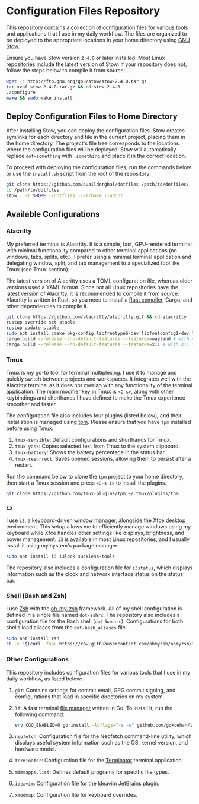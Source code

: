 # Configuration Files Repository

This repository contains a collection of configuration files for various tools
and applications that I use in my daily workflow. The files are organized to be
deployed to the appropriate locations in your home directory using [GNU Stow](https://www.gnu.org/software/stow/).

Ensure you have Stow version `2.4.0` or later installed. Most Linux repositories
include the latest version of Stow. If your repository does not, follow the
steps below to compile it from source:

```bash
wget -c http://ftp.gnu.org/gnu/stow/stow-2.4.0.tar.gz
tar xvaf stow-2.4.0.tar.gz && cd stow-2.4.0
./configure
make && sudo make install
```

## Deploy Configuration Files to Home Directory

After installing Stow, you can deploy the configuration files. Stow creates
symlinks for each directory and file in the current project, placing them in the
home directory. The project's file tree corresponds to the locations where the
configuration files will be deployed. Stow will automatically replace
`dot-something` with `.something` and place it in the correct location.

To proceed with deploying the configuration files, run the commands below or use
the `install.sh` script from the root of the repository:

```bash
git clone https://github.com/ouailderghal/dotfiles /path/to/dotfiles/
cd /path/to/dotfiles
stow . -t $HOME --dotfiles --verbose --adopt
```

## Available Configurations

### Alacritty

My preferred terminal is Alacritty. It is a simple, fast, GPU-rendered terminal
with minimal functionality compared to other terminal applications (no windows,
tabs, splits, etc.). I prefer using a minimal terminal application and
delegating window, split, and tab management to a specialized tool like Tmux
(see Tmux section).

The latest version of Alacritty uses a TOML configuration file, whereas older
versions used a YAML format. Since not all Linux repositories have the latest
version of Alacritty, it is recommended to compile it from source. Alacritty is
written in Rust, so you need to install a [Rust compiler](https://rustup.rs/),
Cargo, and other dependencies to compile it.

```bash
git clone https://github.com/alacritty/alacritty.git && cd alacritty
rustup override set stable
rustup update stable
sudo apt install cmake pkg-config libfreetype6-dev libfontconfig1-dev libxcb-xfixes0-dev libxkbcommon-dev python3
cargo build --release --no-default-features --features=wayland # with Wayland support
cargo build --release --no-default-features --features=x11 # with X11 support
```

### Tmux

Tmux is my go-to tool for terminal multiplexing. I use it to manage and quickly
switch between projects and workspaces. It integrates well with the Alacritty
terminal as it does not overlap with any functionality of the terminal
application. The main modifier key in Tmux is `<C-s>`, along with other
keybindings and shorthands I have defined to make the Tmux experience smoother
and faster.

The configuration file also includes four plugins (listed below), and their
installation is managed using [tpm](https://github.com/tmux-plugins/tpm). Please
ensure that you have `tpm` installed before using Tmux.

1. `tmux-sensible`: Default configurations and shorthands for Tmux.
2. `tmux-yank`: Copies selected text from Tmux to the system clipboard.
3. `tmux-battery`: Shows the battery percentage in the status bar.
4. `tmux-resurrect`: Saves opened sessions, allowing them to persist after a restart.

Run the command below to clone the `tpm` project to your home directory, then
start a Tmux session and press `<C-s I>` to install the plugins.

```bash
git clone https://github.com/tmux-plugins/tpm ~/.tmux/plugins/tpm
```

### `i3`

I use `i3`, a keyboard-driven window manager, alongside the
[Xfce](https://www.xfce.org/) desktop environment. This setup allows me to
efficiently manage windows using my keyboard while Xfce handles other settings
like displays, brightness, and power management. `i3` is available in most Linux
repositories, and I usually install it using my system's package manager:

```bash
sudo apt install i3 i3lock suckless-tools
```

The repository also includes a configuration file for `i3status`, which displays
information such as the clock and network interface status on the status bar.

### Shell (Bash and Zsh)

I use [Zsh](https://www.zsh.org/) with the [oh-my-zsh](https://ohmyz.sh/)
framework. All of my shell configuration is defined in a single file named
`dot-zshrc`. The repository also includes a configuration file for the Bash
shell (`dot-bashrc`). Configurations for both shells load aliases from the
`dot-bash_aliases` file.

```bash
sudo apt install zsh
sh -c "$(curl -fsSL https://raw.githubusercontent.com/ohmyzsh/ohmyzsh/master/tools/install.sh)"
```


### Other Configurations

This repository includes configuration files for various tools that I use in my
daily workflow, as listed below:

1. `git`: Contains settings for commit email, GPG commit signing, and
   configurations that load in specific directories on my system.

2. `lf`: A fast terminal [file manager](https://github.com/gokcehan/lf) written
   in Go. To install it, run the following command:

   ```bash
   env CGO_ENABLED=0 go install -ldflags="-s -w" github.com/gokcehan/lf@latest
   ```

3. `neofetch`: Configuration file for the Neofetch command-line utility, which
   displays useful system information such as the OS, kernel version, and
hardware model.

4. `terminator`: Configuration file for the
   [Terminator](https://gnome-terminator.org/) terminal application.

5. `mimeapps.list`: Defines default programs for specific file types.

6. `ideavim`: Configuration file for the
   [Ideavim](https://github.com/JetBrains/ideavim) JetBrains plugin.

7. `xmodmap`: Configuration file for keyboard overrides.
